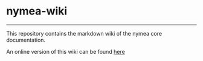 # nymea-wiki
--------------------------

This repository contains the markdown wiki of the nymea core documentation. 

An online version of this wiki can be found [here](https://nymea.io/wiki/nymea/master)
